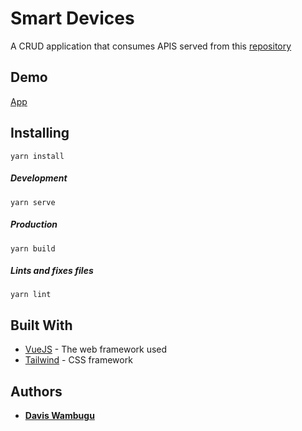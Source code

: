 # Smart Devices

A CRUD application that consumes APIS served from this [repository](https://github.com/wambugudavis/smart-devices/tree/deploy)

## Demo
[App](https://dwambugu-smart-devices.netlify.com/)

## Installing
```
yarn install
```

##### Development
```
yarn serve
```

##### Production
```
yarn build
```
##### Lints and fixes files
```
yarn lint
```

## Built With

* [VueJS](https://vuejs.org/) - The web framework used
* [Tailwind](https://tailwindcss.com/) - CSS framework

## Authors

* **[Davis Wambugu](https://github.com/wambugudavis)**
